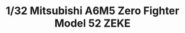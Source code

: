 ---
layout: product
title: "1/32 Mitsubishi A6M5 Zero Fighter Model 52 ZEKE"
price: "17000" 
desc: "Maketa"
img_path: "/assets/img/TAM60318.webp"
brand: "Tamiya"
available: false
special_offer: false
new: false
soon: false
cat: "010000"
subcat: "010300"
subsubcat: "0N/A"
sifra: "TAM60318"
popular: false
spec: false
---